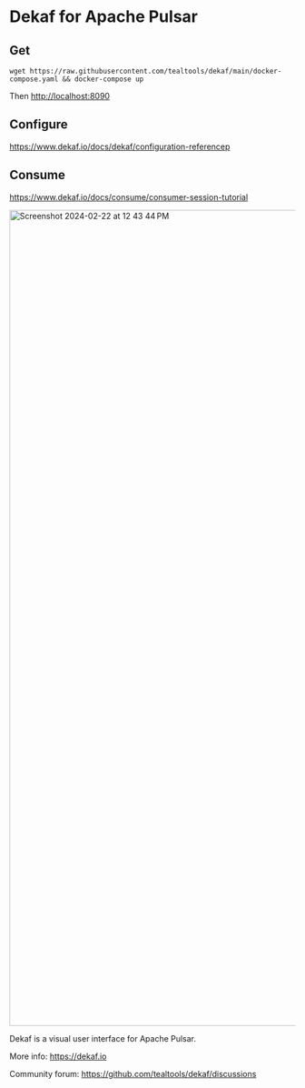 # Dekaf for Apache Pulsar

## Get

`wget https://raw.githubusercontent.com/tealtools/dekaf/main/docker-compose.yaml && docker-compose up`

Then <http://localhost:8090>

## Configure

https://www.dekaf.io/docs/dekaf/configuration-referencep

## Consume

https://www.dekaf.io/docs/consume/consumer-session-tutorial

<img width="1435" alt="Screenshot 2024-02-22 at 12 43 44 PM" src="https://github.com/tealtools/dekaf/assets/9302460/d224e725-48e2-4cad-a2c5-e2a94246362b">

Dekaf is a visual user interface for Apache Pulsar.

More info: https://dekaf.io

Community forum: https://github.com/tealtools/dekaf/discussions
